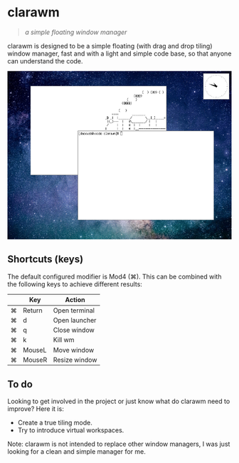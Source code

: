 # clarawm
> *a simple floating window manager*

clarawm is designed to be a simple floating (with drag and drop tiling) window manager, fast and with a light and simple code base, so that anyone can understand the code.

![screenshot](image.png)

## Shortcuts (keys)

The default configured modifier is Mod4 (⌘). This can be combined with the following keys to achieve different results:

|   | Key    | Action        |
|---|--------|---------------|
| ⌘ | Return | Open terminal |
| ⌘ | d      | Open launcher |
| ⌘ | q      | Close window  |
| ⌘ | k      | Kill wm       |
| ⌘ | MouseL | Move window   |
| ⌘ | MouseR | Resize window |

## To do
Looking to get involved in the project or just know what do clarawm need to improve? Here it is:
- Create a true tiling mode.
- Try to introduce virtual workspaces.

Note: clarawm is not intended to replace other window managers, I was just looking for a clean and simple manager for me.
